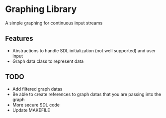 # Graphing Library

A simple graphing for continuous input streams

## Features

* Abstractions to handle SDL initialization (not well supported) and user input
* Graph data class to represent data

## TODO

* Add filtered graph datas
* Be able to create references to graph datas that you are passing into the graph
* More secure SDL code
* Update MAKEFILE
